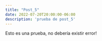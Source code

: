 ```yaml
---
title: "Post_5"
date: 2022-07-20T20:00:00-06:00
description: 'prueba de post_5'
---
```



Esto es una prueba, no debería existir error!
